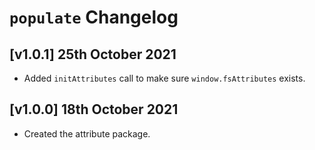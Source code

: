 # `populate` Changelog

## [v1.0.1] 25th October 2021

- Added `initAttributes` call to make sure `window.fsAttributes` exists.

## [v1.0.0] 18th October 2021

- Created the attribute package.
